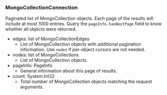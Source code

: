 ### MongoCollectionConnection
Paginated list of MongoCollection objects. Each page of the results will include at most 1000 entries. Query the `pageInfo.hasNextPage` field to know whether all objects were returned.

- edges: list of MongoCollectionEdges
  - List of MongoCollection objects with additional pagination information. Use `nodes` if per-object cursors are not needed.
- nodes: list of MongoCollections
  - List of MongoCollection objects.
- pageInfo: PageInfo
  - General information about this page of results.
- count: System.Int32
  - Total number of MongoCollection objects matching the request arguments.
